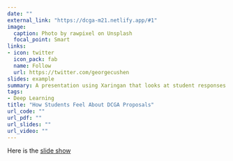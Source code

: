 ```yaml
---
date: ""
external_link: "https://dcga-m21.netlify.app/#1"
image:
  caption: Photo by rawpixel on Unsplash
  focal_point: Smart
links:
- icon: twitter
  icon_pack: fab
  name: Follow
  url: https://twitter.com/georgecushen
slides: example
summary: A presentation using Xaringan that looks at student responses on different DCGA proposals from the Denison March 2021 survey.
tags:
- Deep Learning
title: "How Students Feel About DCGA Proposals"
url_code: ""
url_pdf: ""
url_slides: ""
url_video: ""
---
```


Here is the [slide show](https://dcga-m21.netlify.app/#1)
